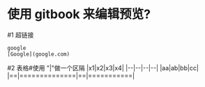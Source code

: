 # 使用 gitbook 来编辑预览?

#1 超链接 

	google
	[Google](google.com)
	
#2 表格#使用 "|"做一个区隔 
	|x1|x2|x3|x4|
	|--|--|--|--|
	|aa|ab|bb|cc|
	|==|==============|==|===========|
